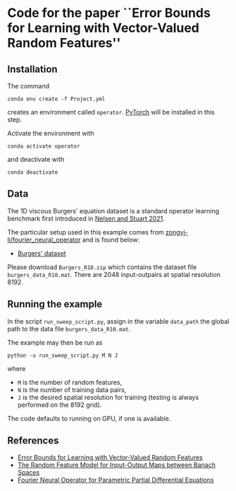 # Code for the paper ``Error Bounds for Learning with Vector-Valued Random Features''

## Installation
The command
```
conda env create -f Project.yml
```
creates an environment called ``operator``. [PyTorch](https://pytorch.org/) will be installed in this step.

Activate the environment with
```
conda activate operator
```
and deactivate with
```
conda deactivate
```


## Data
The 1D viscous Burgers' equation dataset is a standard operator learning benchmark first introduced in [Nelsen and Stuart 2021](https://arxiv.org/abs/2005.10224).

The particular setup used in this example comes from [zongyi-li/fourier_neural_operator](https://github.com/zongyi-li/fourier_neural_operator) and is found below:

* [Burgers' dataset](https://drive.google.com/drive/folders/1UnbQh2WWc6knEHbLn-ZaXrKUZhp7pjt-?usp=sharing)

Please download ``Burgers_R10.zip`` which contains the dataset file ``burgers_data_R10.mat``. There are $2048$ input-outpairs at spatial resolution $8192$.

## Running the example
In the script ``run_sweep_script.py``, assign in the variable ``data_path`` the global path to the data file ``burgers_data_R10.mat``.

The example may then be run as
```
python -u run_sweep_script.py M N J
```
where
* ``M`` is the number of random features,
* ``N`` is the number of training data pairs,
* ``J`` is the desired spatial resolution for training (testing is always performed on the 8192 grid).

The code defaults to running on GPU, if one is available.

## References
- [Error Bounds for Learning with Vector-Valued Random Features](https://arxiv.org/abs/2305.17170)
- [The Random Feature Model for Input-Output Maps between Banach Spaces](https://arxiv.org/abs/2005.10224)
- [Fourier Neural Operator for Parametric Partial Differential Equations](https://arxiv.org/abs/2010.08895)


